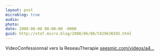 ```yaml
---
layout: post
microblog: true
audio: 
photo: 
date: 2008-06-08 00:00:00 -0000
guid: http://xtof.micro.blog/2008/06/08/t829636592.html
---
```

VideoConfessionnal  vers la ReseauTherapie [seesmic.com/videos/a4...](http://seesmic.com/videos/a4LvkLPHG1)
